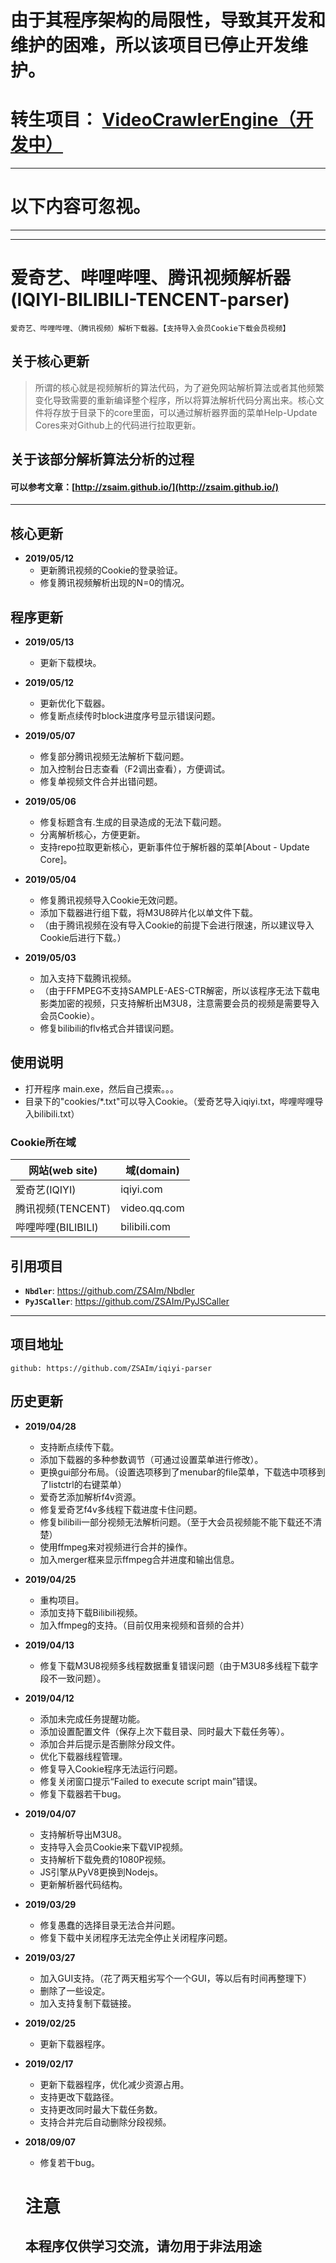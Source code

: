 # 由于其程序架构的局限性，导致其开发和维护的困难，所以该项目已停止开发维护。

# 转生项目： [VideoCrawlerEngine（开发中）](https://github.com/ZSAIm/VideoCrawlerEngine) 

******
# 以下内容可忽视。

******
******

# 爱奇艺、哔哩哔哩、腾讯视频解析器 (IQIYI-BILIBILI-TENCENT-parser)

	爱奇艺、哔哩哔哩、（腾讯视频）解析下载器。【支持导入会员Cookie下载会员视频】


## 关于核心更新
> 所谓的核心就是视频解析的算法代码，为了避免网站解析算法或者其他频繁变化导致需要的重新编译整个程序，所以将算法解析代码分离出来。核心文件将存放于目录下的core里面，可以通过解析器界面的菜单Help-Update Cores来对Github上的代码进行拉取更新。

## 关于该部分解析算法分析的过程
#### 可以参考文章：[http://zsaim.github.io/](http://zsaim.github.io/)

*****

## 核心更新
* **2019/05/12**
	* 更新腾讯视频的Cookie的登录验证。
	* 修复腾讯视频解析出现的N=0的情况。



## 程序更新
* **2019/05/13**
	* 更新下载模块。

* **2019/05/12**
	* 更新优化下载器。
	* 修复断点续传时block进度序号显示错误问题。

* **2019/05/07**
	* 修复部分腾讯视频无法解析下载问题。
	* 加入控制台日志查看（F2调出查看），方便调试。
	* 修复单视频文件合并出错问题。

* **2019/05/06**
	* 修复标题含有.生成的目录造成的无法下载问题。
	* 分离解析核心，方便更新。
	* 支持repo拉取更新核心，更新事件位于解析器的菜单[About - Update Core]。

* **2019/05/04**
	* 修复腾讯视频导入Cookie无效问题。
	* 添加下载器进行组下载，将M3U8碎片化以单文件下载。
	* （由于腾讯视频在没有导入Cookie的前提下会进行限速，所以建议导入Cookie后进行下载。）

* **2019/05/03**
	* 加入支持下载腾讯视频。		
	* （由于FFMPEG不支持SAMPLE-AES-CTR解密，所以该程序无法下载电影类加密的视频，只支持解析出M3U8，注意需要会员的视频是需要导入会员Cookie）。
	* 修复bilibili的flv格式合并错误问题。



## 使用说明

* 打开程序 main.exe，然后自己摸索。。。
* 目录下的"cookies/\*.txt"可以导入Cookie。（爱奇艺导入iqiyi.txt，哔哩哔哩导入bilibili.txt）

### Cookie所在域
| 网站(web site) | 域(domain) |
|--------|------|
|爱奇艺(IQIYI)| iqiyi.com|
|腾讯视频(TENCENT)| video.qq.com|
|哔哩哔哩(BILIBILI)| bilibili.com|



## 引用项目

* __``Nbdler``__: https://github.com/ZSAIm/Nbdler
* __``PyJSCaller``__: https://github.com/ZSAIm/PyJSCaller

***

## 项目地址
	github: https://github.com/ZSAIm/iqiyi-parser

## 历史更新

* **2019/04/28**
	* 支持断点续传下载。
	* 添加下载器的多种参数调节（可通过设置菜单进行修改）。
	* 更换gui部分布局。（设置选项移到了menubar的file菜单，下载选中项移到了listctrl的右键菜单）
	* 爱奇艺添加解析f4v资源。
	* 修复爱奇艺f4v多线程下载进度卡住问题。
	* 修复bilibili一部分视频无法解析问题。（至于大会员视频能不能下载还不清楚）
	* 使用ffmpeg来对视频进行合并的操作。
	* 加入merger框来显示ffmpeg合并进度和输出信息。

* **2019/04/25**
	* 重构项目。
	* 添加支持下载Bilibili视频。
	* 加入ffmpeg的支持。（目前仅用来视频和音频的合并）

* **2019/04/13**
	* 修复下载M3U8视频多线程数据重复错误问题（由于M3U8多线程下载字段不一致问题）。

* **2019/04/12**
	* 添加未完成任务提醒功能。
	* 添加设置配置文件（保存上次下载目录、同时最大下载任务等）。
	* 添加合并后提示是否删除分段文件。
	* 优化下载器线程管理。
	* 修复导入Cookie程序无法运行问题。
	* 修复关闭窗口提示“Failed to execute script main”错误。
	* 修复下载器若干bug。

* **2019/04/07**
	* 支持解析导出M3U8。
	* 支持导入会员Cookie来下载VIP视频。
	* 支持解析下载免费的1080P视频。
	* JS引擎从PyV8更换到Nodejs。
	* 更新解析器代码结构。

* **2019/03/29**
	* 修复愚蠢的选择目录无法合并问题。
	* 修复下载中关闭程序无法完全停止关闭程序问题。

* **2019/03/27**
	* 加入GUI支持。（花了两天粗劣写个一个GUI，等以后有时间再整理下）
	* 删除了一些设定。
	* 加入支持复制下载链接。  

* **2019/02/25**
	* 更新下载器程序。

* **2019/02/17**
	* 更新下载器程序，优化减少资源占用。
	* 支持更改下载路径。
	* 支持更改同时最大下载任务数。
	* 支持合并完后自动删除分段视频。

* **2018/09/07**
	* 修复若干bug。

	# 注意
	## 本程序仅供学习交流，请勿用于非法用途
